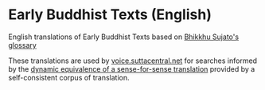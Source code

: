 Early Buddhist Texts (English)
==============================

English translations of Early Buddhist Texts based on 
[Bhikkhu Sujato's glossary](https://discourse.suttacentral.net/t/pali-glossary-for-bhikkhus-bodhi-and-sujato/12008)

These translations are used by [voice.suttacentral.net](voice.suttacentral.net) for searches 
informed by the [dynamic equivalence of a sense-for-sense translation](https://en.wikipedia.org/wiki/Sense-for-sense_translation)
provided by a self-consistent corpus of translation.
